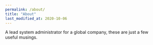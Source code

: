 ```yaml
---
permalink: /about/
title: "About"
last_modified_at: 2020-10-06
---
```


A lead system administrator for a global company, these are just a few useful musings.
